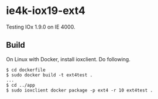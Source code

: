 # ie4k-iox19-ext4
Testing IOx 1.9.0 on IE 4000.

## Build

On Linux with Docker, install ioxclient.  Do following.

```shell-sessions
$ cd dockerfile
$ sudo docker build -t ext4test .
...
$ cd ../app
$ sudo ioxclient docker package -p ext4 -r 10 ext4test .
```
